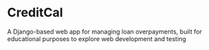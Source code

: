 # CreditCal
A Django-based web app for managing loan overpayments, built for educational purposes to explore web development and testing
